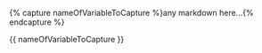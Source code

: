 {% capture nameOfVariableToCapture %}any markdown here...{% endcapture %}

{{ nameOfVariableToCapture }}

